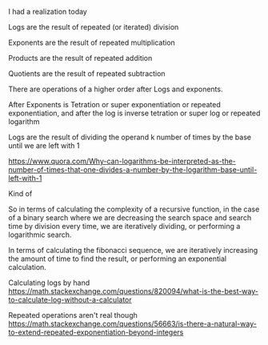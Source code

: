 I had a realization today

Logs are the result of repeated (or iterated) division

Exponents are the result of repeated multiplication

Products are the result of repeated addition

Quotients are the result of repeated subtraction

There are operations of a higher order after Logs and exponents.

After Exponents is Tetration or super exponentiation or repeated exponentiation, and after the log is inverse tetration or super log or repeated logarithm

Logs are the result of dividing the operand k number of times by the base until we are left with 1

https://www.quora.com/Why-can-logarithms-be-interpreted-as-the-number-of-times-that-one-divides-a-number-by-the-logarithm-base-until-left-with-1

Kind of

So in terms of calculating the complexity of a recursive function, in the case of a binary search where we are decreasing the search space and search time by division every time, we are iteratively dividing, or performing a logarithmic search.

In terms of calculating the fibonacci sequence, we are iteratively increasing the amount of time to find the result, or performing an exponential calculation.

Calculating logs by hand
https://math.stackexchange.com/questions/820094/what-is-the-best-way-to-calculate-log-without-a-calculator

Repeated operations aren't real though
https://math.stackexchange.com/questions/56663/is-there-a-natural-way-to-extend-repeated-exponentiation-beyond-integers